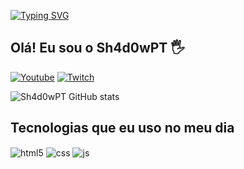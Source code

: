 
[![Typing SVG](https://readme-typing-svg.demolab.com?font=Fira+Code&weight=600&pause=1000&color=FF3535&width=435&lines=By+Sh4d0wPT)]([https://git.io/typing-svg](https://discord.gg/uYUn9eQpMj))


## Olá! Eu sou o Sh4d0wPT 🖐️


[![Youtube](https://img.shields.io/badge/YouTube-FF0000?style=for-the-badge&logo=youtube&logoColor=white)](https://www.youtube.com/channel/UCb4WKlx8uKgy8Vy_gewQZ9A)
[![Twitch](https://img.shields.io/badge/Twitch-9146FF?style=for-the-badge&logo=twitch&logoColor=white)](https://www.twitch.tv/sh4d0wptt)

![Sh4d0wPT GitHub stats](https://github-readme-stats.vercel.app/api?username=sh4d0wpt&show_icons=true&theme=radical)

## Tecnologias que eu uso no meu dia

<div style="display: inline_block">
  <img align="center" alt="html5" src="https://img.shields.io/badge/HTML5-E34F26?style=for-the-badge&logo=html5&logoColor=white" />
  <img align="center" alt="css" src="https://img.shields.io/badge/CSS3-1572B6?style=for-the-badge&logo=css3&logoColor=white" />
  <img align="center" alt="js" src="https://img.shields.io/badge/JavaScript-F7DF1E?style=for-the-badge&logo=javascript&logoColor=black" /
  <img align="center" alt="nodejs" src="https://img.shields.io/badge/Node.js-43853D?style=for-the-badge&logo=node.js&logoColor=white" />
</div><br/>
